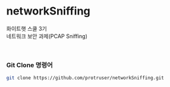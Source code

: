 # networkSniffing

화이트햇 스쿨 3기 <br>
네트워크 보안 과제(PCAP Sniffing)


<br>
<h3>Git Clone 명령어</h3>

```bash
git clone https://github.com/protruser/networkSniffing.git
